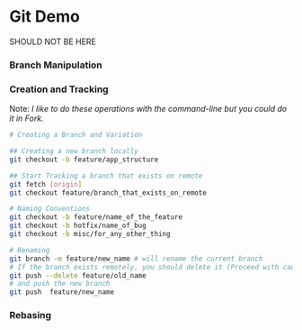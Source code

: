 # Git Demo

SHOULD NOT BE HERE

### Branch Manipulation

### Creation and Tracking

Note: *I like to do these operations with the command-line but you could do it in Fork.*

```bash
# Creating a Branch and Variation

## Creating a new branch locally
git checkout -b feature/app_structure

## Start Tracking a branch that exists on remote
git fetch [origin]
git checkout feature/branch_that_exists_on_remote

# Naming Conventions
git checkout -b feature/name_of_the_feature
git checkout -b hotfix/name_of_bug
git checkout -b misc/for_any_other_thing

# Renaming
git branch -m feature/new_name # will rename the current branch
# If the branch exists remotely, you should delete it (Proceed with caution here !!)
git push --delete feature/old_name
# and push the new branch
git push  feature/new_name
```

### Rebasing
